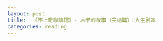 ```yaml
---
layout: post
title:  《不上班咖啡馆》- 木子的故事（完结篇）：人生剧本
categories: reading
---
```

<!--stackedit_data:
eyJoaXN0b3J5IjpbOTc5OTAzNjE2XX0=
-->